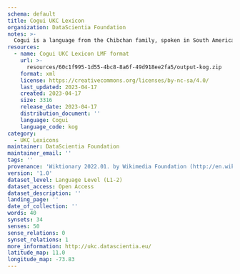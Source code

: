 ```yaml
---
schema: default
title: Cogui UKC Lexicon
organization: DataScientia Foundation
notes: >-
  Cogui is a language from the Chibchan family, spoken in South America. The UKC Lexicon of Cogui is represented as a lexico-semantic network. It consists of words, word senses, synsets, as well as sense-level and synset-level relationships.
resources:
  - name: Cogui UKC Lexicon LMF format
    url: >-
      resources/60c1f995-1d55-4bc8-8a6f-49d918ee2fa5/output-kog.zip
    format: xml
    license: https://creativecommons.org/licenses/by-nc-sa/4.0/
    last_updated: 2023-04-17
    created: 2023-04-17
    size: 3316
    release_date: 2023-04-17
    distribution_document: ''
    language: Cogui
    language_code: kog
category:
  - UKC Lexicons
maintainer: DataScientia Foundation
maintainer_email: ''
tags: ''
provenance: 'Wiktionary 2022.01. by Wikimedia Foundation (http://en.wiktionary.org); CogNet 2.1 by Khuyagbaatar Batsuren, National University of Mongolia (http://cognet.ukc.disi.unitn.it); KinDiv: Kinship Diversity 1.0 by Temuulen Khishigsuren (http://ukc.disi.unitn.it/index.php/kinship/); Native Languages of the Americas 2021.11. by Laura Redish and Orrin Lewis (http://www.native-languages.org); Princeton WordNet 2.1 by Princeton University (https://wordnet.princeton.edu)'
version: '1.0'
dataset_level: Language Level (L1-2)
dataset_access: Open Access
dataset_description: ''
landing_page: ''
date_of_collection: ''
words: 40
synsets: 34
senses: 50
sense_relations: 0
synset_relations: 1
more_information: http://ukc.datascientia.eu/
latitude_map: 11.0
longitude_map: -73.83
---
```

